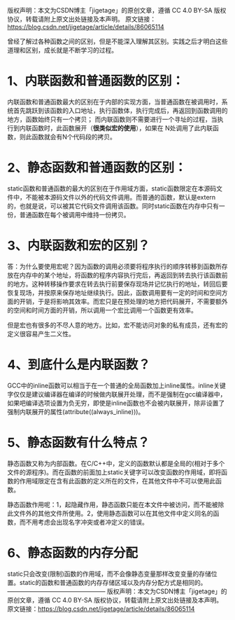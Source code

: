 版权声明：本文为CSDN博主「jigetage」的原创文章，遵循 CC 4.0 BY-SA 版权协议，转载请附上原文出处链接及本声明。
原文链接：https://blog.csdn.net/jigetage/article/details/86065114

曾经了解过各种函数之间的区别，但是不能深入理解其区别。实践之后才明白这些道理和区别，成长就是不断学习的过程。

# 1、内联函数和普通函数的区别：

内联函数和普通函数最大的区别在于内部的实现方面，当普通函数在被调用时，系统首先跳跃到该函数的入口地址，执行函数体，执行完成后，再返回到函数调用的地方，函数始终只有一个拷贝； 而内联函数则不需要进行一个寻址的过程，当执行到内联函数时，此函数展开（**很类似宏的使用**），如果在 N处调用了此内联函数，则此函数就会有N个代码段的拷贝。

# 2、静态函数和普通函数的区别：

static函数和普通函数的最大的区别在于作用域方面，static函数限定在本源码文件中，不能被本源码文件以外的代码文件调用。而普通的函数，默认是extern的，也就是说，可以被其它代码文件调用该函数。同时static函数在内存中只有一份，普通函数在每个被调用中维持一份拷贝。

# 3、内联函数和宏的区别？

答：为什么要使用宏呢？因为函数的调用必须要将程序执行的顺序转移到函数所存放在内存中的某个地址，将函数的程序内容执行完后，再返回到转去执行该函数前的地方。这种转移操作要求在转去执行前要保存现场并记忆执行的地址，转回后要恢复现场，并按原来保存地址继续执行。因此，函数调用要有一定的时间和空间方面的开销，于是将影响其效率。而宏只是在预处理的地方把代码展开，不需要额外的空间和时间方面的开销，所以调用一个宏比调用一个函数更有效率。

但是宏也有很多的不尽人意的地方。比如，宏不能访问对象的私有成员，还有宏的定义很容易产生二义性。


# 4、到底什么是内联函数？

GCC中的inline函数可以相当于在一个普通的全局函数加上inline属性。inline关键字仅仅是建议编译器在编译的时候做内联展开处理，而不是强制在gcc编译器中，如果吧编译选项设置为负无穷，即使是inline函数也不会被内联展开，除非设置了强制内联展开的属性(attribute((always_inline)))。

# 5、静态函数有什么特点？

静态函数又称为内部函数。在C/C++中，定义的函数默认都是全局的(相对于多个文件的源程序)。而在函数的前面加上static关键字可以改变函数的作用域，即将函数的作用域限定在含有此函数的定义所在的文件，在其他文件中不可以使用此函数。

静态函数作用呢：1，起隐藏作用，静态函数只能在本文件中被访问，而不能被除此文件外的其他文件所使用。2，使用静态函数可以在其他文件中定义同名的函数，而不用考虑会出现名字冲突或者冲定义的错误。

# 6、静态函数的内存分配

static只会改变(限制)函数的作用域，而不会像静态变量那样改变变量的存储位置。static的函数和普通函数的内存存储区域以及内存分配方式是相同的。
————————————————
版权声明：本文为CSDN博主「jigetage」的原创文章，遵循 CC 4.0 BY-SA 版权协议，转载请附上原文出处链接及本声明。
原文链接：https://blog.csdn.net/jigetage/article/details/86065114